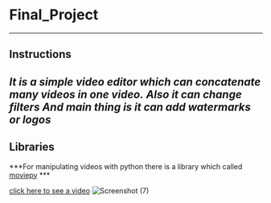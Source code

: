 # Final_Project

-----
## Instructions
***It is a simple video editor which can concatenate many videos in one video.***
***Also it can change filters***
***And main thing is it can add watermarks or logos***
-------



## Libraries
***For manipulating videos with python there is a library which called [moviepy]([https://pypi.org/project/moviepy/]) ***

 [click here to see a video](https://drive.google.com/file/d/1wCOREBd9vNs0f6JzlzuIus3bd2dq21NX/view?usp=sharing)
![Screenshot (7)](https://user-images.githubusercontent.com/99857663/171772285-bbff9c65-ee1a-485c-b096-85f8f92aa7b9.png)


